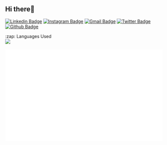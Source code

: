 ## Hi there👋

[![Linkedin Badge](https://img.shields.io/badge/-LinkedIn-blue?style=flat-square&logo=Linkedin&logoColor=white&link=https://www.linkedin.com/in/rogerguimaraes/)](https://www.linkedin.com/in/rogerguimaraes/)
[![Instagram Badge](https://img.shields.io/badge/-Instagram-purple?style=flat-square&logo=Instagram&logoColor=white&link=https://www.instagram.com/rogerguimmaraes/)](https://www.instagram.com/rogerguimmaraes/)
[![Gmail Badge](https://img.shields.io/badge/-Gmail-c14438?style=flat-square&logo=Gmail&logoColor=white&link=mailto:logroger@gmail.com)](mailto:logroger@gmail.com)
[![Twitter Badge](https://img.shields.io/badge/-Twitter-1DA1F2?style=flat-square&logo=twitter&logoColor=white&link=https://www.twitter.com/rogerguimmaraes)](https://www.twitter.com/rogerguimmaraes)
[![Github Badge](https://img.shields.io/badge/-github-black?style=flat-square&logo=Github&logoColor=white&link=https://github.com/rogerlog)](https://github.com/rogerlog)

 
  <summary>:zap: Languages Used</summary>
  <img src="https://github-readme-stats.vercel.app/api/top-langs/?username=rogerlog&bg_color=ffffff&text_color=333333">

<br/>

![](https://github.com/rogerlog/viewstats/blob/master/generated/languages.svg)
